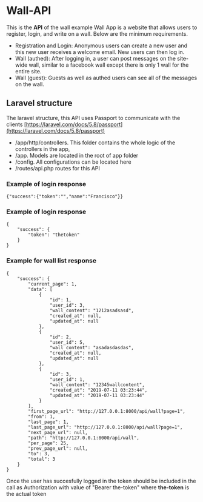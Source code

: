 # Wall-API

This is the **API** of the wall example 
Wall App is a website that allows users to register, login, and write on a wall.
Below are the minimum requirements.
-   Registration and Login: Anonymous users can create a new user and this new user receives a welcome email. New users can then log in.
-   Wall (authed): After logging in, a user can post messages on the site-wide wall, similar to a facebook wall except there is only 1 wall for the entire site.
-   Wall (guest): Guests as well as authed users can see all of the messages on the wall. 

## Laravel structure

The laravel structure, this API uses Passport to communicate with the clients
[https://laravel.com/docs/5.8/passport](https://laravel.com/docs/5.8/passport)

- /app/http/controllers. This folder contains the whole logic of the controllers in the app, 
- /app. Models are located in the root of app folder
- /config. All configurations can be located here
- /routes/api.php routes for this API


### Example of login response
````
{"success":{"token":"","name":"Francisco"}}
````
### Example of login response

````
{
    "success": {
        "token": "thetoken"
    }
}
````
### Example for wall list response

````
{
    "success": {
        "current_page": 1,
        "data": [
            {
                "id": 1,
                "user_id": 3,
                "wall_content": "1212asadsasd",
                "created_at": null,
                "updated_at": null
            },
            {
                "id": 2,
                "user_id": 5,
                "wall_content": "asadasdasdas",
                "created_at": null,
                "updated_at": null
            },
            {
                "id": 3,
                "user_id": 1,
                "wall_content": "12345wallcontent",
                "created_at": "2019-07-11 03:23:44",
                "updated_at": "2019-07-11 03:23:44"
            }
        ],
        "first_page_url": "http://127.0.0.1:8000/api/wall?page=1",
        "from": 1,
        "last_page": 1,
        "last_page_url": "http://127.0.0.1:8000/api/wall?page=1",
        "next_page_url": null,
        "path": "http://127.0.0.1:8000/api/wall",
        "per_page": 25,
        "prev_page_url": null,
        "to": 3,
        "total": 3
    }
}
````


Once the user has succesfully logged in the token should be included in the call as Authorization with value of "Bearer the-token" where **the-token** is the actual token
